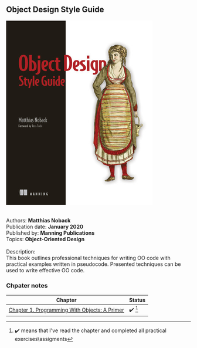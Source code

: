 ## Object Design Style Guide

![alt text][object_design_style_guide]

<br>Authors: **Matthias Noback**<br>Publication date: **January 2020**<br>Published by: **Manning Publications**<br>Topics: **Object-Oriented Design**<br><br>Description: <br>This book outlines professional techniques for writing OO code with practical examples written in pseudocode. Presented techniques can be used to write effective OO code.

### Chpater notes

| Chapter | Status |
|---|---|
| [Chapter 1. Programming With Objects: A Primer](./chapter_1_programming_with_objects_a_primer/) | :heavy_check_mark: [^completed] |

[object_design_style_guide]: ../assets/object_design_style_guide.jpg "Object Design Style Guide"

[^completed]: :heavy_check_mark: means that I've read the chapter and completed all practical exercises\assigments
